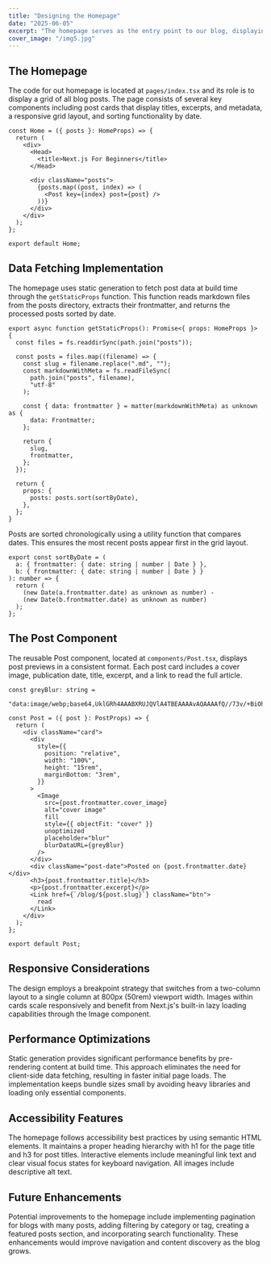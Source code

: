 ```yaml
---
title: "Designing the Homepage"
date: "2025-06-05"
excerpt: "The homepage serves as the entry point to our blog, displaying its articles in an organized layout."
cover_image: "/img5.jpg"
---
```


## The Homepage

The code for out homepage is located at `pages/index.tsx` and its role is to display a grid of all blog posts. The page consists of several key components including post cards that display titles, excerpts, and metadata, a responsive grid layout, and sorting functionality by date.

```tsx
const Home = ({ posts }: HomeProps) => {
  return (
    <div>
      <Head>
        <title>Next.js For Beginners</title>
      </Head>

      <div className="posts">
        {posts.map((post, index) => (
          <Post key={index} post={post} />
        ))}
      </div>
    </div>
  );
};

export default Home;
```

## Data Fetching Implementation

The homepage uses static generation to fetch post data at build time through the `getStaticProps` function. This function reads markdown files from the posts directory, extracts their frontmatter, and returns the processed posts sorted by date.

```tsx
export async function getStaticProps(): Promise<{ props: HomeProps }> {
  const files = fs.readdirSync(path.join("posts"));

  const posts = files.map((filename) => {
    const slug = filename.replace(".md", "");
    const markdownWithMeta = fs.readFileSync(
      path.join("posts", filename),
      "utf-8"
    );

    const { data: frontmatter } = matter(markdownWithMeta) as unknown as {
      data: Frontmatter;
    };

    return {
      slug,
      frontmatter,
    };
  });

  return {
    props: {
      posts: posts.sort(sortByDate),
    },
  };
}
```

Posts are sorted chronologically using a utility function that compares dates. This ensures the most recent posts appear first in the grid layout.

```tsx
export const sortByDate = (
  a: { frontmatter: { date: string | number | Date } },
  b: { frontmatter: { date: string | number | Date } }
): number => {
  return (
    (new Date(a.frontmatter.date) as unknown as number) -
    (new Date(b.frontmatter.date) as unknown as number)
  );
};
```

## The Post Component

The reusable Post component, located at `components/Post.tsx`, displays post previews in a consistent format. Each post card includes a cover image, publication date, title, excerpt, and a link to read the full article.

```tsx
const greyBlur: string =
  "data:image/webp;base64,UklGRh4AAABXRUJQVlA4TBEAAAAvAQAAAAfQ//73v/+BiOh/AAA=";

const Post = ({ post }: PostProps) => {
  return (
    <div className="card">
      <div
        style={{
          position: "relative",
          width: "100%",
          height: "15rem",
          marginBottom: "3rem",
        }}
      >
        <Image
          src={post.frontmatter.cover_image}
          alt="cover image"
          fill
          style={{ objectFit: "cover" }}
          unoptimized
          placeholder="blur"
          blurDataURL={greyBlur}
        />
      </div>
      <div className="post-date">Posted on {post.frontmatter.date}</div>
      <h3>{post.frontmatter.title}</h3>
      <p>{post.frontmatter.excerpt}</p>
      <Link href={`/blog/${post.slug}`} className="btn">
        read
      </Link>
    </div>
  );
};

export default Post;
```

## Responsive Considerations

The design employs a breakpoint strategy that switches from a two-column layout to a single column at 800px (50rem) viewport width. Images within cards scale responsively and benefit from Next.js's built-in lazy loading capabilities through the Image component.

## Performance Optimizations

Static generation provides significant performance benefits by pre-rendering content at build time. This approach eliminates the need for client-side data fetching, resulting in faster initial page loads. The implementation keeps bundle sizes small by avoiding heavy libraries and loading only essential components.

## Accessibility Features

The homepage follows accessibility best practices by using semantic HTML elements. It maintains a proper heading hierarchy with h1 for the page title and h3 for post titles. Interactive elements include meaningful link text and clear visual focus states for keyboard navigation. All images include descriptive alt text.

## Future Enhancements

Potential improvements to the homepage include implementing pagination for blogs with many posts, adding filtering by category or tag, creating a featured posts section, and incorporating search functionality. These enhancements would improve navigation and content discovery as the blog grows.
